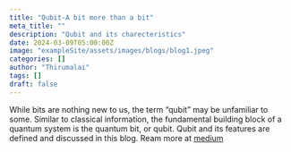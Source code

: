 ```yaml
---
title: "Qubit-A bit more than a bit"
meta_title: ""
description: "Qubit and its charecteristics"
date: 2024-03-09T05:00:00Z
image: "exampleSite/assets/images/blogs/blog1.jpeg"
categories: []
author: "Thirumalai"
tags: []
draft: false
---
```


While bits are nothing new to us, the term “qubit” may be unfamiliar to some. Similar to classical information, the fundamental building block of a quantum system is the quantum bit, or qubit. Qubit and its features are defined and discussed in this blog.
Ream more at [medium](https://medium.com/@thirumalai11049761/qubit-a-bit-more-than-a-bit-c0b498e3e0da)
